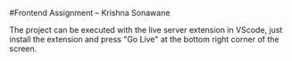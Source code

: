 #Frontend Assignment – Krishna Sonawane

The project can be executed with the live server extension in VScode, just install the extension and press "Go Live" at the bottom right corner of the screen.

